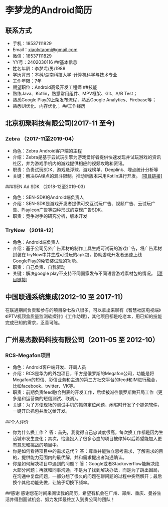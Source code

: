 
# 李梦龙的Android简历
## 联系方式
- 手机：18537111829
- Email：xiaolvtaomi@gmail.com
- 微信：18537111829
- YY号：2402030116
##基本信息
- 姓名年龄：李梦龙/男/1988
- 学历背景：本科/湖南科技大学-计算机科学与技术专业
- 工作年限：7年
- 期望职位：Android高级开发工程师
##技能
- 熟练Java、Kotlin，熟悉常用组件、MPV框架、Git、A/B Test；
- 熟悉Google Play的上架发布流程，熟悉Google Analytics、Firebase等；
- 熟悉UI优化、内存优化；
##工作经历
## 北京初聚科技有限公司(2017-11 至今)
### Zebra （2017-11至2019-04）
- 角色：Zebra Android客户端的主程
- 介绍：Zebra是基于云试玩引擎为游戏爱好者提供快速发现并试玩游戏的资讯社区，并为游戏手机内的游戏提供相应的视频攻略和资讯。
- 职责：负责试玩SDK、游戏悬浮球、游戏榜单、Deeplink、埋点统计分析等
- 关键：解决GA埋点的漏斗限制。推动新版本采用Kotlin进行开发。
[\[项目链接\]][1]

###SEN Ad SDK （2018-12至2019-03）
- 角色：SEN-SDK的Android端负责人
- 介绍：SEN-SDK是游戏开发者提供可交互试玩广告、视频广告、云试玩广告、PlayIcon广告等四种形式的变现广告SDK。
- 职责：竞争对手的研究分析，版本开发

###  TryNow （2018-12）
- 角色：Android端负责人
- 介绍：基于公司另外广告素材的制作工具生成可试玩的游戏广告，将广告素材封装在TryNow中并生成可试玩的apk包，协助游戏开发者迅速上线GooglePlay的免安装试玩的功能。
- 职责：自己负责、自我驱动
- 关键：解决google play不支持不同国家发布不同语言游戏素材包的情况。
[\[项目链接\]][2]
## 中国联通系统集成(2012-10 至 2017-11）
在联通期间负责和参与的项目杂七杂八很多，可以拿出来聊有《智慧社区电视端》《IPTV机顶盒质量监测软探针》《工作助理》，其他项目都是吃老本，用已知的技能完成已知的需求，乏善可陈。

## 广州易杰数码科技有限公司（2011-05 至 2012-10）
### RCS-Megafon项目
- 角色：Android客户端开发、开局人员
- 介绍：RCS是华为的外包项目，甲方是俄罗斯的Megafon公司，功能是将Megafon的短信、彩信业务和主流的第三方社交平台的feed和IM进行融合，比如facebook、twitter、VK等。
- 职责：前期负责feed融合列表的开发工作，后续被派往俄罗斯做开局工作（更多是和运营商的短信测试、联调）。
- 关键：为了方便现场的测试手机的抓包定位问题，闲暇时开发了个抓包软件，一键开启抓包并发送给开发。

##个人评价
- 你为什么换工作？
    答：首先，我觉得自己忠诚度很高，每次换工作都是因为生活城市发生变化；其次，恰逢投入了很多心血的项目被停掉以后希望能加入更有意思和挑战的项目中。
- 你是如何看待项目中的需求迭代？
    答：尊重并能独立思考需求，了解需求的目的，提供能力范围内的最优解，并和需求提出者沟通确认。
- 你是如何解决项目中遇到的问题？
    答：Google或者Stackoverflow能解决绝大部分问题；再就和同事沟通，不是为了找到解决办法，而是为了跳出困局，在沟通中复盘问题，一部分想了很久的问题在聊问题的过程中突然解开；最后换个其他功能先做，让脑子切换下频率。


##感谢
感谢您花时间来阅读我的简历，希望有机会在广州、郑州、重庆、曼谷生活并得到面试机会、努力发挥最终加入到贵公司的团队！


  [1]: https://www.pgyer.com/SMWs
  [2]: https://www.synative.com/synative_partners_with_google_play
